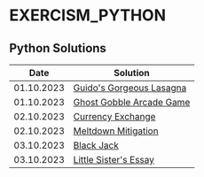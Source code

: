 # EXERCISM_PYTHON

## Python Solutions

| Date             | Solution                                                                |
| ----------------- | ------------------------------------------------------------------ |
| 01.10.2023 | [Guido's Gorgeous Lasagna](https://exercism.org/tracks/python/exercises/guidos-gorgeous-lasagna/solutions/Namitha-S-11465)|
| 01.10.2023 | [Ghost Gobble Arcade Game](https://exercism.org/tracks/python/exercises/ghost-gobble-arcade-game/solutions/Namitha-S-11465)|
| 02.10.2023 | [Currency Exchange](https://exercism.org/tracks/python/exercises/currency-exchange/solutions/Namitha-S-11465)|
| 02.10.2023 | [Meltdown Mitigation](https://exercism.org/tracks/python/exercises/meltdown-mitigation/solutions/Namitha-S-11465)|
| 03.10.2023 | [Black Jack](https://exercism.org/tracks/python/exercises/black-jack/solutions/Namitha-S-11465)|
| 03.10.2023 | [Little Sister's Essay](https://exercism.org/tracks/python/exercises/little-sisters-essay/solutions/Namitha-S-11465)|
